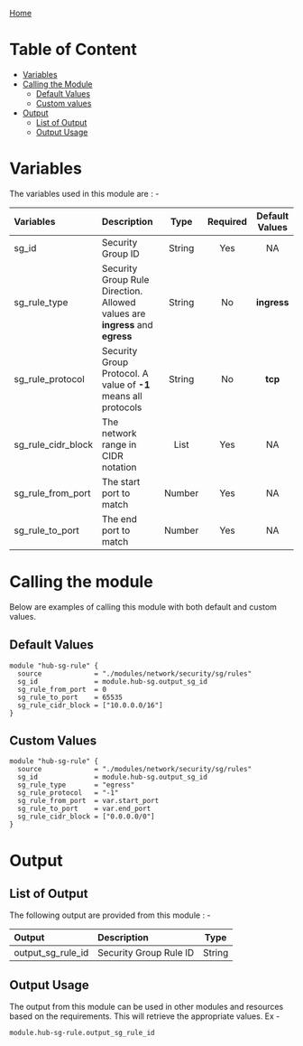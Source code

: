 [Home](../../../../../README.md)

# Table of Content

- [Variables](#variables)
- [Calling the Module](#calling-the-module)
    - [Default Values](#default-values)
    - [Custom values](#custom-values)
- [Output](#output)
    - [List of Output](#list-of-output)
    - [Output Usage](#output-usage)

# Variables

The variables used in this module are : -

| Variables | Description | Type | Required | Default Values |
|:----------|:------------|:----:|:--------:|:--------------:|
| sg_id | Security Group ID | String | Yes | NA |
| sg_rule_type | Security Group Rule Direction. Allowed values are **ingress** and **egress** | String | No | **ingress** |
| sg_rule_protocol | Security Group Protocol. A value of **-1** means all protocols | String | No | **tcp** |
| sg_rule_cidr_block | The network range in CIDR notation | List | Yes | NA |
| sg_rule_from_port | The start port to match | Number | Yes | NA |
| sg_rule_to_port | The end port to match | Number | Yes | NA |

# Calling the module

Below are examples of calling this module with both default and custom values.

## Default Values

```
module "hub-sg-rule" {
  source             = "./modules/network/security/sg/rules"
  sg_id              = module.hub-sg.output_sg_id
  sg_rule_from_port  = 0
  sg_rule_to_port    = 65535
  sg_rule_cidr_block = ["10.0.0.0/16"]
}
```

## Custom Values

```
module "hub-sg-rule" {
  source             = "./modules/network/security/sg/rules"
  sg_id              = module.hub-sg.output_sg_id
  sg_rule_type       = "egress"
  sg_rule_protocol   = "-1"
  sg_rule_from_port  = var.start_port
  sg_rule_to_port    = var.end_port
  sg_rule_cidr_block = ["0.0.0.0/0"]
}
```

# Output

## List of Output
The following output are provided from this module : -

| Output | Description | Type |
|:------ |:------------|:----:|
| output_sg_rule_id | Security Group Rule ID | String |

## Output Usage

The output from this module can be used in other modules and resources based on the requirements. This will retrieve the appropriate values. Ex -

```
module.hub-sg-rule.output_sg_rule_id
```